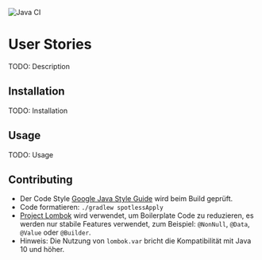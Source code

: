 ![Java CI](https://github.com/falkoschumann/helloworld-java/workflows/Java%20CI/badge.svg)

# User Stories

TODO: Description

## Installation

TODO: Installation

## Usage

TODO: Usage

## Contributing

-   Der Code Style [Google Java Style Guide][1] wird beim Build geprüft.
-   Code formatieren: `./gradlew spotlessApply`
-   [Project Lombok][2] wird verwendet, um Boilerplate Code zu reduzieren, es
    werden nur stabile Features verwendet, zum Beispiel: `@NonNull`, `@Data`,
    `@Value` oder `@Builder`.
-   Hinweis: Die Nutzung von `lombok.var` bricht die Kompatibilität mit Java 10
    und höher.


[1]: https://google.github.io/styleguide/javaguide.html
[2]: https://projectlombok.org
